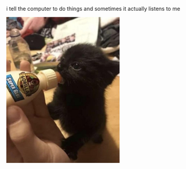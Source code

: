 i tell the computer to do things and sometimes it actually listens to me
<!--START_SECTION:update_image-->
<img src=https://raw.githubusercontent.com/sneakykestrel/sneakykestrel/main/.github/images/gluecat.jpg height="" width="300" align=left alt=kitty />
<!--END_SECTION:update_image-->

